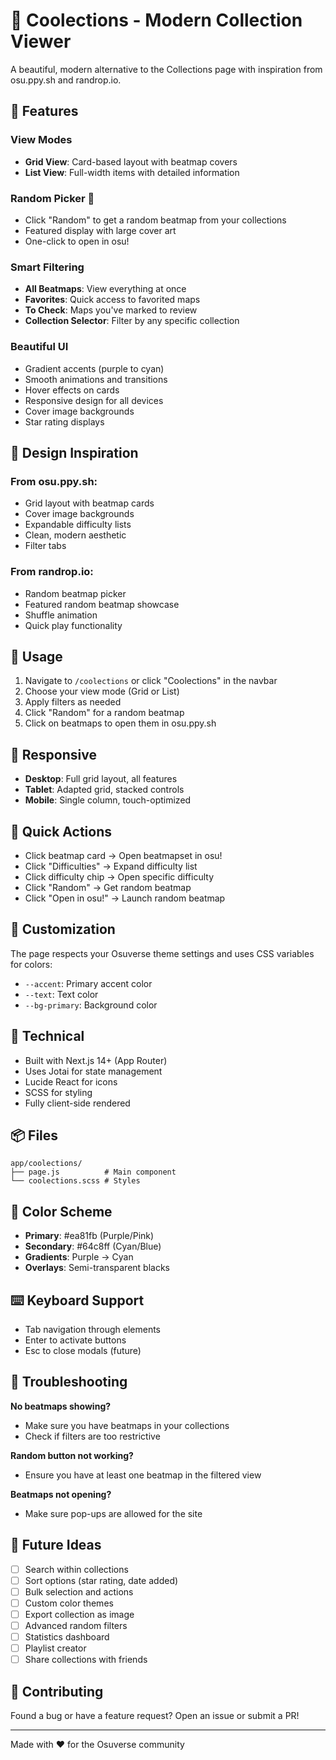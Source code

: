 # 🎵 Coolections - Modern Collection Viewer

A beautiful, modern alternative to the Collections page with inspiration from osu.ppy.sh and randrop.io.

## 🌟 Features

### View Modes
- **Grid View**: Card-based layout with beatmap covers
- **List View**: Full-width items with detailed information

### Random Picker 🎲
- Click "Random" to get a random beatmap from your collections
- Featured display with large cover art
- One-click to open in osu!

### Smart Filtering
- **All Beatmaps**: View everything at once
- **Favorites**: Quick access to favorited maps
- **To Check**: Maps you've marked to review
- **Collection Selector**: Filter by any specific collection

### Beautiful UI
- Gradient accents (purple to cyan)
- Smooth animations and transitions
- Hover effects on cards
- Responsive design for all devices
- Cover image backgrounds
- Star rating displays

## 🎨 Design Inspiration

### From osu.ppy.sh:
- Grid layout with beatmap cards
- Cover image backgrounds
- Expandable difficulty lists
- Clean, modern aesthetic
- Filter tabs

### From randrop.io:
- Random beatmap picker
- Featured random beatmap showcase
- Shuffle animation
- Quick play functionality

## 🚀 Usage

1. Navigate to `/coolections` or click "Coolections" in the navbar
2. Choose your view mode (Grid or List)
3. Apply filters as needed
4. Click "Random" for a random beatmap
5. Click on beatmaps to open them in osu.ppy.sh

## 📱 Responsive

- **Desktop**: Full grid layout, all features
- **Tablet**: Adapted grid, stacked controls
- **Mobile**: Single column, touch-optimized

## 🎯 Quick Actions

- Click beatmap card → Open beatmapset in osu!
- Click "Difficulties" → Expand difficulty list
- Click difficulty chip → Open specific difficulty
- Click "Random" → Get random beatmap
- Click "Open in osu!" → Launch random beatmap

## 🎨 Customization

The page respects your Osuverse theme settings and uses CSS variables for colors:
- `--accent`: Primary accent color
- `--text`: Text color
- `--bg-primary`: Background color

## 🔧 Technical

- Built with Next.js 14+ (App Router)
- Uses Jotai for state management
- Lucide React for icons
- SCSS for styling
- Fully client-side rendered

## 📦 Files

```
app/coolections/
├── page.js          # Main component
└── coolections.scss # Styles
```

## 🎨 Color Scheme

- **Primary**: #ea81fb (Purple/Pink)
- **Secondary**: #64c8ff (Cyan/Blue)
- **Gradients**: Purple → Cyan
- **Overlays**: Semi-transparent blacks

## ⌨️ Keyboard Support

- Tab navigation through elements
- Enter to activate buttons
- Esc to close modals (future)

## 🐛 Troubleshooting

**No beatmaps showing?**
- Make sure you have beatmaps in your collections
- Check if filters are too restrictive

**Random button not working?**
- Ensure you have at least one beatmap in the filtered view

**Beatmaps not opening?**
- Make sure pop-ups are allowed for the site

## 🔮 Future Ideas

- [ ] Search within collections
- [ ] Sort options (star rating, date added)
- [ ] Bulk selection and actions
- [ ] Custom color themes
- [ ] Export collection as image
- [ ] Advanced random filters
- [ ] Statistics dashboard
- [ ] Playlist creator
- [ ] Share collections with friends

## 🤝 Contributing

Found a bug or have a feature request? Open an issue or submit a PR!

---

Made with ❤️ for the Osuverse community
